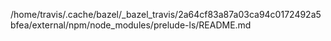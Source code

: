 /home/travis/.cache/bazel/_bazel_travis/2a64cf83a87a03ca94c0172492a5bfea/external/npm/node_modules/prelude-ls/README.md